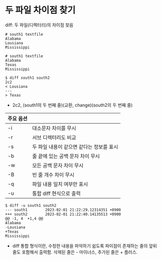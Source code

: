 # 두 파일 차이점 찾기

diff: 두 파일(디렉터리)의 차이점 찾음

~~~
# south1 textfile
Alabama
Lousiana
Mississippi
~~~

~~~
# south1 textfile
Alabama
Texas
Mississippi
~~~

~~~shell
$ diff south1 south2
2c2
< Lousiana
---
> Texas
~~~

- 2c2, (south1의  두 번째 줄)(교환, change)(south2의 두 번째 줄)

|주요 옵션 ||
|----|---|
|-i|대소문자 차이를 무시|
|-r|서브 디렉터리도 비교|
|-s|두 파일 내용이 같으면 같다는 정보를 표시|
|-b|줄 끝에 있는 공백 문자 차이 무시|
|-w|모든 공백 문자 차이 무시|
|-B|빈 줄 개수 차이 무시|
|-q|파일 내용 일치 여부만 표시|
|-u|통합 diff 현식으로 출력|

~~~shell
$ diff -u south1 south2
--- south1        2023-02-01 21:22:29.12314351 +0900
+++ south2        2023-02-01 21:22:40.14135513 +0900
@@ -1, 4  +1,4 @@
Alabama
-Lousiana
+Texas
Mississippi
~~~
- diff 통합 형식이란, 수정한 내용을 파악하기 쉽도록 파이점이 존재하는 줄의 앞뒤 줄도 포함해서 출력함. 삭제된 줄은 - 마이너스, 추가된 줄은 + 플러스.
